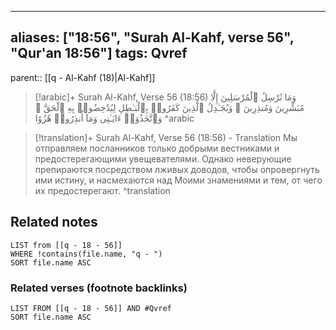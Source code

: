 
---
aliases: ["18:56", "Surah Al-Kahf, verse 56", "Qur'an 18:56"]
tags: Qvref
---

parent:: [[q - Al-Kahf (18)|Al-Kahf]]

> [!arabic]+ Surah Al-Kahf, Verse 56 (18:56)
> <span class="quran-arabic">وَمَا نُرْسِلُ ٱلْمُرْسَلِينَ إِلَّا مُبَشِّرِينَ وَمُنذِرِينَ ۚ وَيُجَـٰدِلُ ٱلَّذِينَ كَفَرُوا۟ بِٱلْبَـٰطِلِ لِيُدْحِضُوا۟ بِهِ ٱلْحَقَّ ۖ وَٱتَّخَذُوٓا۟ ءَايَـٰتِى وَمَآ أُنذِرُوا۟ هُزُوًا</span>
^arabic

> [!translation]+ Surah Al-Kahf, Verse 56 (18:56) - Translation
> Мы отправляем посланников только добрыми вестниками и предостерегающими увещевателями. Однако неверующие препираются посредством лживых доводов, чтобы опровергнуть ими истину, и насмехаются над Моими знамениями и тем, от чего их предостерегают.
^translation



## Related notes
```dataview
LIST from [[q - 18 - 56]]
WHERE !contains(file.name, "q - ")
SORT file.name ASC
```

### Related verses (footnote backlinks)
```dataview
LIST FROM [[q - 18 - 56]] AND #Qvref
SORT file.name ASC
```

